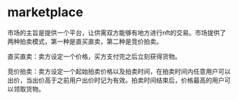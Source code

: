 # marketplace

市场的主旨是提供一个平台，让供需双方能够有地方进行nft的交易。市场提供了两种拍卖模式，第一种是直买直卖，第二种是竞价拍卖。

直买直卖：卖方设定一个价格，买方支付完之后立刻获得货物。

竞价拍卖：卖方设定一个起始拍卖价格以及拍卖时间，在拍卖时间内任意用户可以出价，当出价高于之前用户出价时记为有效。拍卖时间结束后，价格最高的用户可以领取货物。









